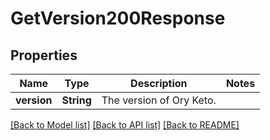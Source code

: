 # GetVersion200Response

## Properties

Name | Type | Description | Notes
------------ | ------------- | ------------- | -------------
**version** | **String** | The version of Ory Keto. | 

[[Back to Model list]](../README.md#documentation-for-models) [[Back to API list]](../README.md#documentation-for-api-endpoints) [[Back to README]](../README.md)


